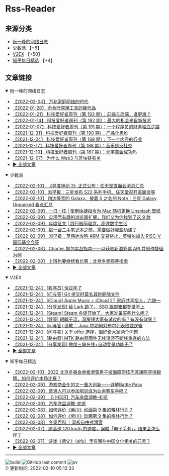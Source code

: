 # Rss-Reader

## 来源分类

* [阮一峰的网络日志](#阮一峰的网络日志)
* [少数派](#少数派) 【+6】
* [V2EX](#V2EX) 【+50】
* [知乎每日精选](#知乎每日精选) 【+4】

## 文章链接

<details open>
    <summary id="阮一峰的网络日志">
     阮一峰的网络日志
    </summary>


* [【2022-02-04】 万兆家庭网络的时代](http://www.ruanyifeng.com/blog/2022/02/10g-ethernet.html)
* [【2022-01-28】 命令行常用工具的替代品](http://www.ruanyifeng.com/blog/2022/01/cli-alternative-tools.html)
* [【2022-01-21】 科技爱好者周刊（第 193 期）：前端与后端，谁更难？](http://www.ruanyifeng.com/blog/2022/01/weekly-issue-193.html)
* [【2022-01-14】 科技爱好者周刊（第 192 期）：最大的机会来自新技术](http://www.ruanyifeng.com/blog/2022/01/weekly-issue-192.html)
* [【2022-01-07】 科技爱好者周刊（第 191 期）：一个程序员的财务独立之路](http://www.ruanyifeng.com/blog/2022/01/weekly-issue-191.html)
* [【2021-12-31】 科技爱好者周刊（第 190 期）：产品化思维](http://www.ruanyifeng.com/blog/2021/12/weekly-issue-190.html)
* [【2021-12-24】 科技爱好者周刊（第 189 期）：下一个内卷的行业](http://www.ruanyifeng.com/blog/2021/12/weekly-issue-189.html)
* [【2021-12-17】 科技爱好者周刊（第 188 期）：音乐是反社交](http://www.ruanyifeng.com/blog/2021/12/weekly-issue-188.html)
* [【2021-12-10】 科技爱好者周刊（第 187 期）：元宇宙会成功吗](http://www.ruanyifeng.com/blog/2021/12/weekly-issue-187.html)
* [【2021-12-07】 为什么 Web3 与区块链有关](http://www.ruanyifeng.com/blog/2021/12/web3.html)
* [:arrow_forward: 全部文章](data/阮一峰的网络日志.md)
</details>

<details open>
    <summary id="少数派">
     少数派
    </summary>


* [【2022-02-10】 《异度神剑 3》正式公布！任天堂直面会消息汇总](https://sspai.com/post/71352)
* [【2022-02-10】 派早报：三星发布 S22 系列手机、任天堂召开直面会等](https://sspai.com/post/71350)
* [【2022-02-10】 四边等宽的 Galaxy、披着 S 之名的 Note：三星 Galaxy Unpacked 看点汇总](https://sspai.com/post/71348)
* [【2022-02-09】 一日一技 | 使用快捷指令为 Mac 随机更换 Unsplash 壁纸](https://sspai.com/post/71295)
* [【2022-02-09】 实用而有趣的浏览器扩展，我们又为你找到了这 9 款](https://sspai.com/post/71336)
* [【2022-02-09】 年度征文 | 践行极简理念，高效数字生活](https://sspai.com/post/71200)
* [【2022-02-09】 挑一台二手笔记本之前，需要做好哪些功课？](https://sspai.com/post/71260)
* [【2022-02-09】 派早报：英伟达收购 ARM 交易终止、英特尔加入 RISC-V 国际基金会等](https://sspai.com/post/71332)
* [【2022-02-08】 Charles 抓包实战指南——以获取新浪彩票 API 并制作捷径为例](https://sspai.com/prime/story/charles-sina-lottery-tutorial)
* [【2022-02-08】 上班也要继续看比赛：北京冬奥观赛指南](https://sspai.com/post/71278)
* [:arrow_forward: 全部文章](data/少数派.md)
</details>

<details open>
    <summary id="V2EX">
     V2EX
    </summary>


* [【2021-12-24】 [程序员] 快过年了](https://www.v2ex.com/t/824201)
* [【2021-12-24】 [问与答] Git 提交时莫名其妙删除文件](https://www.v2ex.com/t/824200)
* [【2021-12-24】 [iCloud] Apple Music + iCloud 2T 家庭共享招人，六缺一](https://www.v2ex.com/t/824199)
* [【2021-12-24】 [分享发现] 给 Lark 跪了， SSO 跟邮箱都登录不上](https://www.v2ex.com/t/824198)
* [【2021-12-24】 [Steam] Steam 冬促开始了，大家准备买些什么呢？](https://www.v2ex.com/t/824197)
* [【2021-12-24】 [健康] 眼睛干涩，湿房镜大家有试过的吗？有没有效果？](https://www.v2ex.com/t/824196)
* [【2021-12-24】 [问与答] 请教： Java 中如何对布尔列表取或逻辑](https://www.v2ex.com/t/824194)
* [【2021-12-24】 [问与答] 关于 offer 选择，很好奇大家两个问题](https://www.v2ex.com/t/824192)
* [【2021-12-24】 [路由器] MTK 路由器固件无线漫游不断线重连的方法](https://www.v2ex.com/t/824191)
* [【2021-12-24】 [分享发现] 微信三端在线+自动登录功能无了](https://www.v2ex.com/t/824190)
* [:arrow_forward: 全部文章](data/V2EX.md)
</details>

<details open>
    <summary id="知乎每日精选">
     知乎每日精选
    </summary>


* [【2022-02-10】 2022 北京冬奥会单板滑雪男子坡面障碍技巧苏翊鸣夺得银牌，如何评价本场比赛？](http://www.zhihu.com/question/515162903/answer/2341275759?utm_campaign=rss&utm_medium=rss&utm_source=rss&utm_content=title)
* [【2022-02-09】 游戏商业化的又一重大创新——详解Battle Pass](http://zhuanlan.zhihu.com/p/80189971?utm_campaign=rss&utm_medium=rss&utm_source=rss&utm_content=title)
* [【2022-02-09】 普通人可以参加培训成为业余赛车手吗？](http://www.zhihu.com/question/268115304/answer/2332442079?utm_campaign=rss&utm_medium=rss&utm_source=rss&utm_content=title)
* [【2022-02-09】 【小知识】汽车底盘调教-初览](http://zhuanlan.zhihu.com/p/464700398?utm_campaign=rss&utm_medium=rss&utm_source=rss&utm_content=title)
* [【2022-02-09】 汽车底盘调教-初览](http://zhuanlan.zhihu.com/p/464700398?utm_campaign=rss&utm_medium=rss&utm_source=rss&utm_content=title)
* [【2022-02-08】 如何评价《紫川》动画第 9 集的帝林行为？](http://www.zhihu.com/question/515346314/answer/2339541559?utm_campaign=rss&utm_medium=rss&utm_source=rss&utm_content=title)
* [【2022-02-08】 如何评价《紫川》动画第 9 集的帝林行为？](http://www.zhihu.com/question/515346314/answer/2339092090?utm_campaign=rss&utm_medium=rss&utm_source=rss&utm_content=title)
* [【2022-02-08】 冬奥百科 ｜​双板自由式滑雪](http://zhuanlan.zhihu.com/p/464369979?utm_campaign=rss&utm_medium=rss&utm_source=rss&utm_content=title)
* [【2022-02-07】 跑高速 120 km/h 的速度，误触「电子手刹」，结果会怎么样？](http://www.zhihu.com/question/343600404/answer/864909500?utm_campaign=rss&utm_medium=rss&utm_source=rss&utm_content=title)
* [【2022-02-07】 游戏《师父》（sifu）里有哪些中国文化相关的元素？](http://www.zhihu.com/question/515160745/answer/2337897881?utm_campaign=rss&utm_medium=rss&utm_source=rss&utm_content=title)
* [:arrow_forward: 全部文章](data/知乎每日精选.md)
</details>


---

![build](https://github.com/LikaiLee/rss-reader/workflows/rss%20reader/badge.svg)
![GitHub last commit](https://img.shields.io/github/last-commit/likailee/rss-reader)
![pv](https://pageview.vercel.app/?github_user=likailee) <br>
:alarm_clock: 更新时间: 2022-02-10 05:12:33